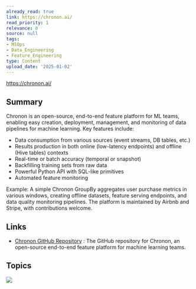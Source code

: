 ```yaml
---
already_read: true
link: https://chronon.ai/
read_priority: 1
relevance: 0
source: null
tags:
- MlOps
- Data_Engineering
- Feature_Engineering
type: Content
upload_date: '2025-01-02'
---
```


https://chronon.ai/
## Summary

Chronon is an open-source, end-to-end feature platform for ML teams, enabling easy creation, deployment, management, and monitoring of data pipelines for machine learning. Key features include:

- Data consumption from various sources (event streams, DB tables, etc.)
- Results production in both online (low-latency endpoints) and offline (Hive tables) contexts
- Real-time or batch accuracy (temporal or snapshot)
- Backfilling training sets from raw data
- Powerful Python API with SQL-like primitives
- Automated feature monitoring

Example: A simple Chronon GroupBy aggregates user purchase metrics in various windows, creating offline datasets, feature serving endpoints, and data quality monitoring pipelines. The platform is maintained by Airbnb and Stripe, with contributions welcome.
## Links

- [Chronon GitHub Repository](https://github.com/airbnb/chronon) : The GitHub repository for Chronon, an open-source end-to-end feature platform for machine learning teams.

## Topics

![](topics/Platform/Chronon)